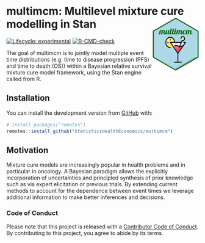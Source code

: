 
<!-- README.md is generated from README.Rmd. Please edit that file -->

# multimcm: Multilevel mixture cure modelling in Stan <img src='man/figures/hexbadge.png' align="right" height="139" />

<!-- badges: start -->

[![Lifecycle:
experimental](https://img.shields.io/badge/lifecycle-experimental-orange.svg)](https://www.tidyverse.org/lifecycle/#experimental)
[![R-CMD-check](https://github.com/StatisticsHealthEconomics/rstanbmcm/actions/workflows/R-CMD-check.yaml/badge.svg)](https://github.com/StatisticsHealthEconomics/rstanbmcm/actions/workflows/R-CMD-check.yaml)
<!-- badges: end -->

The goal of multimcm is to jointly model multiple event time distributions
(e.g. time to disease progression (PFS) and time to death (OS)) within a
Bayesian relative survival mixture cure model framework, using the Stan
engine called from R.

## Installation

You can install the development version from
[GitHub](https://github.com/) with:

``` r
# install.packages("remotes")
remotes::install_github("StatisticsHealthEconomics/multimcm")
```

## Motivation

Mixture cure models are increasingly popular in health problems and in
particular in oncology. A Bayesian paradigm allows the explicitly
incorporation of uncertainties and principled synthesis of prior
knowledge such as via expert elicitation or previous trials. By
extending current methods to account for the dependence between event
times we leverage additional information to make better inferences and
decisions.


### Code of Conduct

Please note that this project is released with a [Contributor Code of
Conduct](https://contributor-covenant.org/version/2/0/CODE_OF_CONDUCT.html).
By contributing to this project, you agree to abide by its terms.
